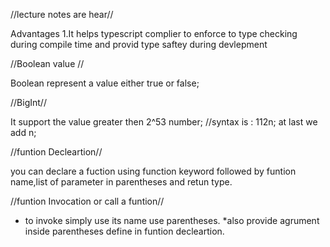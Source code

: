 //lecture notes are hear//

Advantages
1.It helps typescript complier to enforce to type checking during compile time and provid type saftey during devlepment

//Boolean value //

Boolean represent a value either true or false;

//BigInt//

It support the value greater then 2^53 number;
//syntax is : 112n;
at last we add n;

//funtion  Decleartion//

you can declare a fuction using function keyword followed by funtion name,list of parameter in parentheses and retun type.

//funtion Invocation or call a funtion//
* to invoke simply use its name use parentheses.
*also provide agrument inside parentheses define in funtion decleartion.




